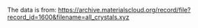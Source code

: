 The data is from:
https://archive.materialscloud.org/record/file?record_id=1600&filename=all_crystals.xyz